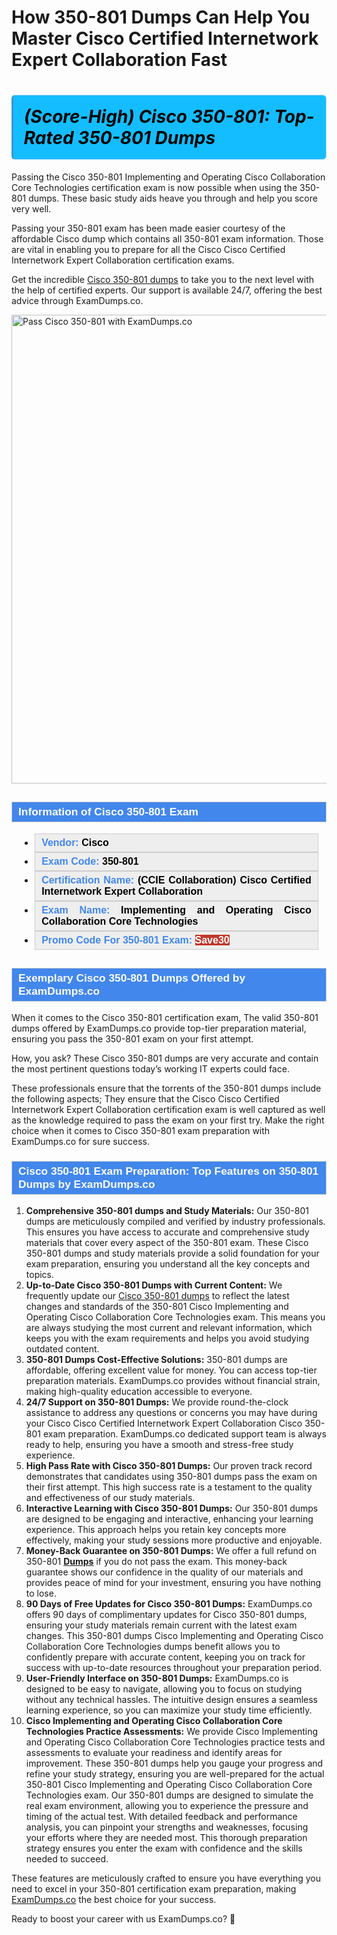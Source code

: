 #     	     <h1>How 350-801 Dumps Can Help You Master Cisco Certified Internetwork Expert Collaboration Fast </h1>            <h1><strong><span style="display: block; color: #000000; background: #14BDFF; border: 0.5px solid #AED6F1; border-left: 3px solid #3498DB; padding: .6em; border-radius: 6px;">             <em>(Score-High) Cisco 350-801: Top-Rated 350-801 Dumps</em>             </span></strong></h1>            <p>Passing the Cisco 350-801 Implementing and Operating Cisco Collaboration Core Technologies certification exam is now possible when using the 350-801 dumps. These basic study aids heave you through and help you score very well. </p>            <p>Passing your 350-801 exam has been made easier courtesy of the affordable Cisco dump which contains all 350-801 exam information. Those are vital in enabling you to prepare for all the Cisco Cisco Certified Internetwork Expert Collaboration certification exams.</p>            <p>Get the incredible <a href="https://www.examdumps.co/350-801-exam-dumps.html">Cisco 350-801 dumps</a> to take you to the next level with the help of certified experts. Our support is available 24/7, offering the best advice through ExamDumps.co.</p>            <p><a href="https://www.examdumps.co/"><img src="https://www.examdumps.co//images/banners/big-sale-20-percent-discount-offer-examdumps.jpg" class="postImage" alt="Pass Cisco 350-801 with ExamDumps.co" width="750"></a></p>                        <h2 style="background: #4287ec; border: 1px solid #cccccc; padding: 5px 10px;">                <span style="color: #ffffff;"><span style="font-size: 11pt;">                    <span style="line-height: normal;">                        <span style="font-family: Calibri,sans-serif;">                            <strong>                                <span style="font-size: 13.0pt;">Information of Cisco 350-801 Exam</span>                            </strong>                        </span>                    </span></span>                </span>            </h2>                        <ul>                <li style="margin: 0cm 10pt;">                <div style="background: #eee; border: 1px solid #cccccc; padding: 5px 10px; text-align: justify;"><span style="font-size: 11pt;"><span style="line-height: normal;"><span style="tab-stops: list 36.0pt;"><span style="font-family: Calibri,sans-serif;"><strong><span style="font-size: 12.0pt;">                    <span style="color: #4287ec;">Vendor:</span> <span style="color: #000;">Cisco</span>                    </span></strong></span></span></span></span></div>                </li>                <li style="margin: 0cm 10pt;">                <div style="background: #eee; border: 1px solid #cccccc; padding: 5px 10px; text-align: justify;"><span style="font-size: 11pt;"><span style="line-height: normal;"><span style="tab-stops: list 36.0pt;"><span style="font-family: Calibri,sans-serif;"><strong><span style="font-size: 12.0pt;">                    <span style="color: #4287ec;">Exam Code:</span> <span style="color: #000;">350-801</span>                    </span></strong></span></span></span></span></div>                </li>                <li style="margin: 0cm 10pt;">                <div style="background: #eee; border: 1px solid #cccccc; padding: 5px 10px; text-align: justify;"><span style="font-size: 11pt;"><span style="line-height: normal;"><span style="tab-stops: list 36.0pt;"><span style="font-family: Calibri,sans-serif;"><strong><span style="font-size: 12.0pt;">                    <span style="color: #4287ec;">Certification Name:</span> <span style="color: #000;">(CCIE Collaboration) Cisco Certified Internetwork Expert Collaboration</span>                    </span></strong></span></span></span></span></div>                </li>                <li style="margin: 0cm 10pt;">                <div style="background: #eee; border: 1px solid #cccccc; padding: 5px 10px; text-align: justify;"><span style="font-size: 11pt;"><span style="line-height: normal;"><span style="tab-stops: list 36.0pt;"><span style="font-family: Calibri,sans-serif;"><strong><span style="font-size: 12.0pt;">                    <span style="color: #4287ec;">Exam Name:</span> <span style="color: #000;">Implementing and Operating Cisco Collaboration Core Technologies</span>                    </span></strong></span></span></span></span></div>                </li>                <li style="margin: 0cm 10pt;">                <div style="background: #eee; border: 1px solid #cccccc; padding: 5px 10px;"><span style="font-size: 11pt;"><span style="line-height: normal;"><span style="tab-stops: list 36.0pt;"><span style="font-family: Calibri,sans-serif;"><strong><span style="font-size: 12.0pt;">                    <span style="color: #4287ec;">Promo Code For 350-801 Exam: </span><span style="color: #fff;"><span style="background-color: #c0392b;">Save30</span>                    </span></span></strong></span></span></span></span></div>                </li>            </ul>                        <h2 style="background: #4287ec; border: 1px solid #cccccc; padding: 5px 10px;">                <span style="color: #ffffff;"><span style="font-size: 11pt;">                    <span style="line-height: normal;">                        <span style="font-family: Calibri,sans-serif;">                            <strong>                                <span style="font-size: 13.0pt;">Exemplary Cisco 350-801 Dumps Offered by ExamDumps.co</span>                            </strong>                        </span>                    </span></span>                </span>            </h2>                        <p>When it comes to the Cisco 350-801 certification exam, The valid 350-801 dumps offered by ExamDumps.co provide top-tier preparation material, ensuring you pass the 350-801 exam on your first attempt. </p>            <p>How, you ask? These Cisco 350-801 dumps are very accurate and contain the most pertinent questions today’s working IT experts could face. </p>            <p>These professionals ensure that the torrents of the 350-801 dumps include the following aspects; They ensure that the Cisco Cisco Certified Internetwork Expert Collaboration certification exam is well captured as well as the knowledge required to pass the exam on your first try. Make the right choice when it comes to Cisco 350-801 exam preparation with ExamDumps.co for sure success.</p>                        <h3 style="background: #4287ec; border: 1px solid #cccccc; padding: 5px 10px;">                <span style="color: #ffffff;"><span style="font-size: 11pt;">                    <span style="line-height: normal;">                        <span style="font-family: Calibri,sans-serif;">                            <strong>                                <span style="font-size: 13.0pt;">Cisco 350-801 Exam Preparation: Top Features on 350-801 Dumps by ExamDumps.co</span>                            </strong>                        </span>                    </span></span>                </span>            </h3>            <ol>                <li><strong>Comprehensive 350-801 dumps and Study Materials:</strong> Our 350-801 dumps are meticulously compiled and verified by industry professionals. This ensures you have access to accurate and comprehensive study materials that cover every aspect of the 350-801 exam. These Cisco 350-801 dumps and study materials provide a solid foundation for your exam preparation, ensuring you understand all the key concepts and topics.</li>                <li><strong>Up-to-Date Cisco 350-801 Dumps with Current Content:</strong> We frequently update our <a href="https://www.examdumps.co/cisco-exam-dumps.html">Cisco 350-801 dumps</a> to reflect the latest changes and standards of the 350-801 Cisco Implementing and Operating Cisco Collaboration Core Technologies exam. This means you are always studying the most current and relevant information, which keeps you with the exam requirements and helps you avoid studying outdated content.</li>                <li><strong>350-801 Dumps Cost-Effective Solutions:</strong> 350-801 dumps are affordable, offering excellent value for money. You can access top-tier preparation materials. ExamDumps.co provides without financial strain, making high-quality education accessible to everyone.</li>                <li><strong>24/7 Support on 350-801 Dumps:</strong> We provide round-the-clock assistance to address any questions or concerns you may have during your Cisco Cisco Certified Internetwork Expert Collaboration Cisco 350-801 exam preparation. ExamDumps.co dedicated support team is always ready to help, ensuring you have a smooth and stress-free study experience.</li>                <li><strong>High Pass Rate with Cisco 350-801 Dumps:</strong> Our proven track record demonstrates that candidates using 350-801 dumps pass the exam on their first attempt. This high success rate is a testament to the quality and effectiveness of our study materials.</li>                <li><strong>Interactive Learning with Cisco 350-801 Dumps:</strong> Our 350-801 dumps are designed to be engaging and interactive, enhancing your learning experience. This approach helps you retain key concepts more effectively, making your study sessions more productive and enjoyable.</li>                <li><strong>Money-Back Guarantee on 350-801 Dumps:</strong> We offer a full refund on 350-801 <a href="https://github.com/ITcertificationdumps/Oracle-1Z0-819-Exam-Dumps-Salary-How-Much-Can-You-Earn-"><b>Dumps</b></a> if you do not pass the exam. This money-back guarantee shows our confidence in the quality of our materials and provides peace of mind for your investment, ensuring you have nothing to lose.</li>                <li><strong>90 Days of Free Updates for Cisco 350-801 Dumps:</strong> ExamDumps.co offers 90 days of complimentary updates for Cisco 350-801 dumps, ensuring your study materials remain current with the latest exam changes. This 350-801 dumps Cisco Implementing and Operating Cisco Collaboration Core Technologies dumps benefit allows you to confidently prepare with accurate content, keeping you on track for success with up-to-date resources throughout your preparation period.</li>                <li><strong>User-Friendly Interface on 350-801 Dumps:</strong> ExamDumps.co is designed to be easy to navigate, allowing you to focus on studying without any technical hassles. The intuitive design ensures a seamless learning experience, so you can maximize your study time efficiently.</li>                <li><strong>Cisco Implementing and Operating Cisco Collaboration Core Technologies Practice Assessments:</strong> We provide Cisco Implementing and Operating Cisco Collaboration Core Technologies practice tests and assessments to evaluate your readiness and identify areas for improvement. These 350-801 dumps help you gauge your progress and refine your study strategy, ensuring you are well-prepared for the actual 350-801 Cisco Implementing and Operating Cisco Collaboration Core Technologies exam. Our 350-801 dumps are designed to simulate the real exam environment, allowing you to experience the pressure and timing of the actual test. With detailed feedback and performance analysis, you can pinpoint your strengths and weaknesses, focusing your efforts where they are needed most. This thorough preparation strategy ensures you enter the exam with confidence and the skills needed to succeed.</li>            </ol>                        <p>These features are meticulously crafted to ensure you have everything you need to excel in your 350-801 certification exam preparation, making <a href="https://www.examdumps.co/">ExamDumps.co</a> the best choice for your success.</p>            <p>Ready to boost your career with us ExamDumps.co? 🚀</p>        

